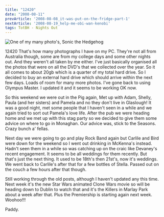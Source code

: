 ```yaml
---
title: "12420"
date: "2008-08-11"
prevArticle: '2008-08-08_it-was-put-on-the-fridge-part-1'
nextArticle: '2008-08-19_help-me-obi-wan-kenobi'
tags: TotBH - Nights Out
---
```

![One of my many photo's, Sonic the Hedgehog](/images/P7290006.JPG "One of my many photo's, Sonic the Hedgehog")

12420 That's how many photographs I have on my PC. They're not all from Australia though, some are from my college days and some other nights out. And they weren't all taken by me either.  I've just basically organised all the photos that were on all the DVD's that we collected over the year. So it all comes to about 20gb which is a quarter of my total hard drive. So I decided to buy an external hard drive which should arrive within the next few days. Loads of room for many more photos. I've gone back to using Olympus Master. I updated it and it seems to be working OK now.

So this weekend we were out in the Pig again, Met up with Adam, Shelly, Paula (and her sisters) and Pamela and no they don't live in Glaslough! It was a good night, met some people that I haven't seen in a while and we again tried to sort out Pamela's love life. After the pub we were heading home and we met up with this stag party so we decided to give them some advice on where to go in Monaghan. Our advice was, stick to the Seasons. Crazy bunch a' fellas.

Next day we were going to go and play Rock Band again but Carlile and Bird were down for the weekend so I went out drinking in McKenna's instead. Hadn't seen them in a while so was catching up on the craic like Devaney's recent engagement. It seems to be all weddings for them recently. But that's just the next thing. It used to be 18th's then 21st's, now it's weddings. We went back to Carlile's after that for a few bottles of Stella. Passed out on the couch a few hours after that though.

Still working through the old posts, although I haven't updated any this time. Next week it's the new Star Wars animated Clone Wars movie so will be heading down to Dublin to watch that and it's the Killers in Marlay Park about a week after that. Plus the Premiership is starting again next week. Woohoo!!!

Paddy.